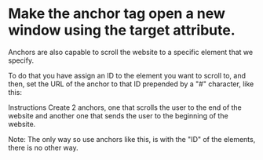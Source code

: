 #  Make the anchor tag open a new window using the target attribute.

Anchors are also capable to scroll the website to a specific element that we specify.

To do that you have assign an ID to the element you want to scroll to, and then, set the URL of the anchor to that ID prepended by a "#" character, like this:

<a href="#element_id"></a>

Instructions
Create 2 anchors, one that scrolls the user to the end of the website and another one that sends the user to the beginning of the website.

Note: The only way so use anchors like this, is with the "ID" of the elements, there is no other way.